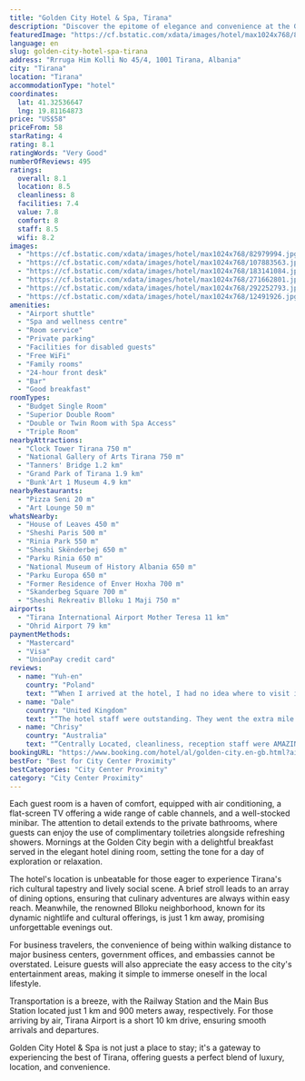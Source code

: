 ```yaml
---
title: "Golden City Hotel & Spa, Tirana"
description: "Discover the epitome of elegance and convenience at the Golden City Hotel & Spa in Tirana, a prime choice for travelers seeking both luxury and proximity to the city's vibrant heart."
featuredImage: "https://cf.bstatic.com/xdata/images/hotel/max1024x768/82979994.jpg?k=558bec4c7081bf34c658ef50c309ca56f3524366e7a2e5b6f3c9eedbdca153d0&o=&hp=1"
language: en
slug: golden-city-hotel-spa-tirana
address: "Rrruga Him Kolli No 45/4, 1001 Tirana, Albania"
city: "Tirana"
location: "Tirana"
accommodationType: "hotel"
coordinates:
  lat: 41.32536647
  lng: 19.81164873
price: "US$58"
priceFrom: 58
starRating: 4
rating: 8.1
ratingWords: "Very Good"
numberOfReviews: 495
ratings:
  overall: 8.1
  location: 8.5
  cleanliness: 8
  facilities: 7.4
  value: 7.8
  comfort: 8
  staff: 8.5
  wifi: 8.2
images:
  - "https://cf.bstatic.com/xdata/images/hotel/max1024x768/82979994.jpg?k=558bec4c7081bf34c658ef50c309ca56f3524366e7a2e5b6f3c9eedbdca153d0&o=&hp=1"
  - "https://cf.bstatic.com/xdata/images/hotel/max1024x768/107883563.jpg?k=bc20f0019a48a701ac2d566ed9efb8bf7a32060be768d28b610fcd7d8b4cd070&o=&hp=1"
  - "https://cf.bstatic.com/xdata/images/hotel/max1024x768/183141084.jpg?k=f6f22b77a69e0726c977462e3544fa21d2ae0ca3af132b59af79d697c08b6e7a&o=&hp=1"
  - "https://cf.bstatic.com/xdata/images/hotel/max1024x768/271662801.jpg?k=3ea0767c7cf9ec254b35524b43a87f58bb695daf36d6b7f3da4c3ac0b382fb39&o=&hp=1"
  - "https://cf.bstatic.com/xdata/images/hotel/max1024x768/292252793.jpg?k=30fe90a7ec6b64984d9d96df934c0ca397ca6215d838780272d2f39eb7f899a7&o=&hp=1"
  - "https://cf.bstatic.com/xdata/images/hotel/max1024x768/12491926.jpg?k=ccdcbec21f0b9dd660e301abb1503c32c393c580b097c51c8bde5e5650022589&o=&hp=1"
amenities:
  - "Airport shuttle"
  - "Spa and wellness centre"
  - "Room service"
  - "Private parking"
  - "Facilities for disabled guests"
  - "Free WiFi"
  - "Family rooms"
  - "24-hour front desk"
  - "Bar"
  - "Good breakfast"
roomTypes:
  - "Budget Single Room"
  - "Superior Double Room"
  - "Double or Twin Room with Spa Access"
  - "Triple Room"
nearbyAttractions:
  - "Clock Tower Tirana 750 m"
  - "National Gallery of Arts Tirana 750 m"
  - "Tanners' Bridge 1.2 km"
  - "Grand Park of Tirana 1.9 km"
  - "Bunk'Art 1 Museum 4.9 km"
nearbyRestaurants:
  - "Pizza Seni 20 m"
  - "Art Lounge 50 m"
whatsNearby:
  - "House of Leaves 450 m"
  - "Sheshi Paris 500 m"
  - "Rinia Park 550 m"
  - "Sheshi Skënderbej 650 m"
  - "Parku Rinia 650 m"
  - "National Museum of History Albania 650 m"
  - "Parku Europa 650 m"
  - "Former Residence of Enver Hoxha 700 m"
  - "Skanderbeg Square 700 m"
  - "Sheshi Rekreativ Blloku 1 Maji 750 m"
airports:
  - "Tirana International Airport Mother Teresa 11 km"
  - "Ohrid Airport 79 km"
paymentMethods:
  - "Mastercard"
  - "Visa"
  - "UnionPay credit card"
reviews:
  - name: "Yuh-en"
    country: "Poland"
    text: "“When I arrived at the hotel, I had no idea where to visit in the city, thanks for the support from Venasa, she helped me planning the trip, provide me the information about the city.”"
  - name: "Dale"
    country: "United Kingdom"
    text: "“The hotel staff were outstanding. They went the extra mile. Especially Vanesa who helped me book a taxi. She even checked if I could pay with card, as cash is still widely used in Albania. Her warm welcome, with a beaming smile from behind the...”"
  - name: "Chrisy"
    country: "Australia"
    text: "“Centrally Located, cleanliness, reception staff were AMAZING - very obliging assisted with suitcase issue and provided additional information as required - lovely breakfast and pleasant area to sit and have a drink at night”"
bookingURL: "https://www.booking.com/hotel/al/golden-city.en-gb.html?aid=8035640"
bestFor: "Best for City Center Proximity"
bestCategories: "City Center Proximity"
category: "City Center Proximity"
---
```


Each guest room is a haven of comfort, equipped with air conditioning, a flat-screen TV offering a wide range of cable channels, and a well-stocked minibar. The attention to detail extends to the private bathrooms, where guests can enjoy the use of complimentary toiletries alongside refreshing showers. Mornings at the Golden City begin with a delightful breakfast served in the elegant hotel dining room, setting the tone for a day of exploration or relaxation.

The hotel's location is unbeatable for those eager to experience Tirana's rich cultural tapestry and lively social scene. A brief stroll leads to an array of dining options, ensuring that culinary adventures are always within easy reach. Meanwhile, the renowned Blloku neighborhood, known for its dynamic nightlife and cultural offerings, is just 1 km away, promising unforgettable evenings out.

For business travelers, the convenience of being within walking distance to major business centers, government offices, and embassies cannot be overstated. Leisure guests will also appreciate the easy access to the city's entertainment areas, making it simple to immerse oneself in the local lifestyle.

Transportation is a breeze, with the Railway Station and the Main Bus Station located just 1 km and 900 meters away, respectively. For those arriving by air, Tirana Airport is a short 10 km drive, ensuring smooth arrivals and departures.

Golden City Hotel & Spa is not just a place to stay; it's a gateway to experiencing the best of Tirana, offering guests a perfect blend of luxury, location, and convenience.